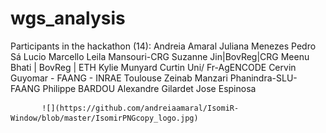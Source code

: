 # wgs_analysis

Participants in the hackathon (14): Andreia Amaral
                               Juliana Menezes
                               Pedro Sá
                               Lucio Marcello 
                               Leila Mansouri-CRG
                               Suzanne Jin|BovReg|CRG
                               Meenu Bhati | BovReg | ETH
                               Kylie Munyard Curtin Uni/ Fr-AgENCODE
                               Cervin Guyomar - FAANG - INRAE Toulouse
                               Zeinab Manzari 
                               Phanindra-SLU-FAANG
                               Philippe BARDOU
                               Alexandre Gilardet 
                               Jose Espinosa
                              
                               
           ![](https://github.com/andreiaamaral/IsomiR-Window/blob/master/IsomirPNGcopy_logo.jpg)
                                         
                               
                               
